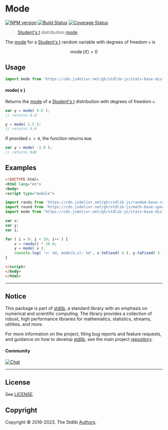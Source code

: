 <!--

@license Apache-2.0

Copyright (c) 2018 The Stdlib Authors.

Licensed under the Apache License, Version 2.0 (the "License");
you may not use this file except in compliance with the License.
You may obtain a copy of the License at

   http://www.apache.org/licenses/LICENSE-2.0

Unless required by applicable law or agreed to in writing, software
distributed under the License is distributed on an "AS IS" BASIS,
WITHOUT WARRANTIES OR CONDITIONS OF ANY KIND, either express or implied.
See the License for the specific language governing permissions and
limitations under the License.

-->

# Mode

[![NPM version][npm-image]][npm-url] [![Build Status][test-image]][test-url] [![Coverage Status][coverage-image]][coverage-url] <!-- [![dependencies][dependencies-image]][dependencies-url] -->

> [Student's t][t-distribution] distribution [mode][mode].

<!-- Section to include introductory text. Make sure to keep an empty line after the intro `section` element and another before the `/section` close. -->

<section class="intro">

The [mode][mode] for a [Student's t][t-distribution] random variable with degrees of freedom `ν` is

<!-- <equation class="equation" label="eq:t_mode" align="center" raw="\operatorname{mode}\left( X \right) = 0" alt="Mode for a Student's t distribution."> -->

```math
\mathop{\mathrm{mode}}\left( X \right) = 0
```

<!-- <div class="equation" align="center" data-raw-text="\operatorname{mode}\left( X \right) = 0" data-equation="eq:t_mode">
    <img src="https://cdn.jsdelivr.net/gh/stdlib-js/stdlib@51534079fef45e990850102147e8945fb023d1d0/lib/node_modules/@stdlib/stats/base/dists/t/mode/docs/img/equation_t_mode.svg" alt="Mode for a Student's t distribution.">
    <br>
</div> -->

<!-- </equation> -->

</section>

<!-- /.intro -->

<!-- Package usage documentation. -->



<section class="usage">

## Usage

```javascript
import mode from 'https://cdn.jsdelivr.net/gh/stdlib-js/stats-base-dists-t-mode@esm/index.mjs';
```

#### mode( v )

Returns the [mode][mode] of a [Student's t][t-distribution] distribution with degrees of freedom `v`.

```javascript
var y = mode( 9.0 );
// returns 0.0

y = mode( 1.5 );
// returns 0.0
```

If provided `v < 0`, the function returns `NaN`.

```javascript
var y = mode( -1.0 );
// returns NaN
```

</section>

<!-- /.usage -->

<!-- Package usage notes. Make sure to keep an empty line after the `section` element and another before the `/section` close. -->

<section class="notes">

</section>

<!-- /.notes -->

<!-- Package usage examples. -->

<section class="examples">

## Examples

<!-- eslint no-undef: "error" -->

```html
<!DOCTYPE html>
<html lang="en">
<body>
<script type="module">

import randu from 'https://cdn.jsdelivr.net/gh/stdlib-js/random-base-randu@esm/index.mjs';
import round from 'https://cdn.jsdelivr.net/gh/stdlib-js/math-base-special-round@esm/index.mjs';
import mode from 'https://cdn.jsdelivr.net/gh/stdlib-js/stats-base-dists-t-mode@esm/index.mjs';

var v;
var y;
var i;

for ( i = 0; i < 10; i++ ) {
    v = randu() * 20.0;
    y = mode( v );
    console.log( 'v: %d, mode(X,v): %d', v.toFixed( 4 ), y.toFixed( 4 ) );
}

</script>
</body>
</html>
```

</section>

<!-- /.examples -->

<!-- Section to include cited references. If references are included, add a horizontal rule *before* the section. Make sure to keep an empty line after the `section` element and another before the `/section` close. -->

<section class="references">

</section>

<!-- /.references -->

<!-- Section for related `stdlib` packages. Do not manually edit this section, as it is automatically populated. -->

<section class="related">

</section>

<!-- /.related -->

<!-- Section for all links. Make sure to keep an empty line after the `section` element and another before the `/section` close. -->


<section class="main-repo" >

* * *

## Notice

This package is part of [stdlib][stdlib], a standard library with an emphasis on numerical and scientific computing. The library provides a collection of robust, high performance libraries for mathematics, statistics, streams, utilities, and more.

For more information on the project, filing bug reports and feature requests, and guidance on how to develop [stdlib][stdlib], see the main project [repository][stdlib].

#### Community

[![Chat][chat-image]][chat-url]

---

## License

See [LICENSE][stdlib-license].


## Copyright

Copyright &copy; 2016-2023. The Stdlib [Authors][stdlib-authors].

</section>

<!-- /.stdlib -->

<!-- Section for all links. Make sure to keep an empty line after the `section` element and another before the `/section` close. -->

<section class="links">

[npm-image]: http://img.shields.io/npm/v/@stdlib/stats-base-dists-t-mode.svg
[npm-url]: https://npmjs.org/package/@stdlib/stats-base-dists-t-mode

[test-image]: https://github.com/stdlib-js/stats-base-dists-t-mode/actions/workflows/test.yml/badge.svg?branch=main
[test-url]: https://github.com/stdlib-js/stats-base-dists-t-mode/actions/workflows/test.yml?query=branch:main

[coverage-image]: https://img.shields.io/codecov/c/github/stdlib-js/stats-base-dists-t-mode/main.svg
[coverage-url]: https://codecov.io/github/stdlib-js/stats-base-dists-t-mode?branch=main

<!--

[dependencies-image]: https://img.shields.io/david/stdlib-js/stats-base-dists-t-mode.svg
[dependencies-url]: https://david-dm.org/stdlib-js/stats-base-dists-t-mode/main

-->

[chat-image]: https://img.shields.io/gitter/room/stdlib-js/stdlib.svg
[chat-url]: https://app.gitter.im/#/room/#stdlib-js_stdlib:gitter.im

[stdlib]: https://github.com/stdlib-js/stdlib

[stdlib-authors]: https://github.com/stdlib-js/stdlib/graphs/contributors

[umd]: https://github.com/umdjs/umd
[es-module]: https://developer.mozilla.org/en-US/docs/Web/JavaScript/Guide/Modules

[deno-url]: https://github.com/stdlib-js/stats-base-dists-t-mode/tree/deno
[umd-url]: https://github.com/stdlib-js/stats-base-dists-t-mode/tree/umd
[esm-url]: https://github.com/stdlib-js/stats-base-dists-t-mode/tree/esm
[branches-url]: https://github.com/stdlib-js/stats-base-dists-t-mode/blob/main/branches.md

[stdlib-license]: https://raw.githubusercontent.com/stdlib-js/stats-base-dists-t-mode/main/LICENSE

[t-distribution]: https://en.wikipedia.org/wiki/Student%27s_t-distribution

[mode]: https://en.wikipedia.org/wiki/Mode_%28statistics%29

</section>

<!-- /.links -->
